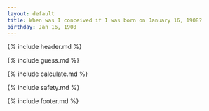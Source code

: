 ```yaml
---
layout: default
title: When was I conceived if I was born on January 16, 1908?
birthday: Jan 16, 1908
---
```


{% include header.md %}

{% include guess.md %}

{% include calculate.md %}

{% include safety.md %}

{% include footer.md %}



